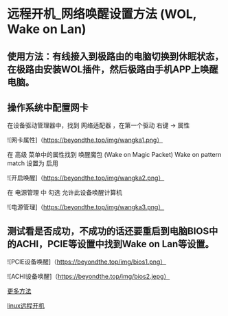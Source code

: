 
# 远程开机_网络唤醒设置方法 (WOL, Wake on Lan)

## 使用方法：有线接入到极路由的电脑切换到休眠状态，在极路由安装WOL插件，然后极路由手机APP上唤醒电脑。

## 操作系统中配置网卡

在设备驱动管理器中，找到 网络适配器 ，在第一个驱动 右键 -> 属性

![网卡属性]（https://beyondthe.top/img/wangka1.png）

在 高级 菜单中的属性找到 唤醒魔包 (Wake on Magic Packet) Wake on pattern match 设置为 启用

![开启唤醒]（https://beyondthe.top/img/wangka2.png）

在 电源管理 中 勾选 允许此设备唤醒计算机

![电源管理]（https://beyondthe.top/img/wangka3.png）

## 测试看是否成功，不成功的话还要重启到电脑BIOS中的ACHI，PCIE等设置中找到Wake on Lan等设置。

![PCIE设备唤醒]（https://beyondthe.top/img/bios1.png）

![ACHI设备唤醒]（https://beyondthe.top/img/bios2.jepg）

[更多方法](https://blog.csdn.net/liuyukuan/app/article/details/53439118)

[linux远程开机](https://www.cnblogs.com/klb561/p/8679329.html)
